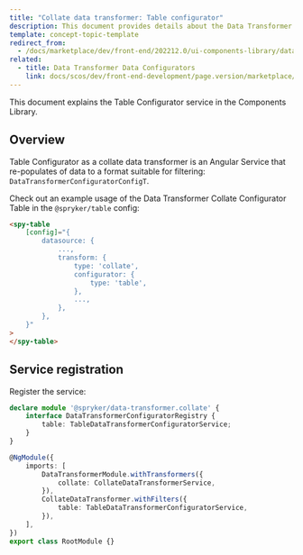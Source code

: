 ```yaml
---
title: "Collate data transformer: Table configurator"
description: This document provides details about the Data Transformer Collate Configurator Table service in the Components Library.
template: concept-topic-template
redirect_from:
  - /docs/marketplace/dev/front-end/202212.0/ui-components-library/data-transformers/collate/data-configurators/table.html
related:
  - title: Data Transformer Data Configurators
    link: docs/scos/dev/front-end-development/page.version/marketplace/ui-components-library/data-transformers/data-transformer-collate/collate-data-transformer-data-configurators/collate-data-transformer-data-configurators.html
---
```


This document explains the Table Configurator service in the Components Library.

## Overview

Table Configurator as a collate data transformer is an Angular Service that re-populates of data to a format suitable for filtering: `DataTransformerConfiguratorConfigT`.

Check out an example usage of the Data Transformer Collate Configurator Table in the `@spryker/table` config:

```html
<spy-table
    [config]="{
        datasource: {
            ...,                                                   
            transform: {
                type: 'collate',
                configurator: {
                    type: 'table',
                },
                ...,  
            },
        },
    }"
>
</spy-table>
```

## Service registration

Register the service:

```ts
declare module '@spryker/data-transformer.collate' {
    interface DataTransformerConfiguratorRegistry {
        table: TableDataTransformerConfiguratorService;
    }
}

@NgModule({
    imports: [
        DataTransformerModule.withTransformers({
            collate: CollateDataTransformerService,
        }),
        CollateDataTransformer.withFilters({
            table: TableDataTransformerConfiguratorService,
        }),
    ],
})
export class RootModule {}
```
